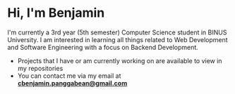 # Hi, I'm Benjamin
I'm currently a 3rd year (5th semester) Computer Science student in BINUS University. I am interested in learning all things related to Web Development and Software Engineering with a focus on Backend Development. 
- Projects that I have or am currently working on are available to view in my repositories
- You can contact me via my email at **cbenjamin.panggabean@gmail.com**


<!--
**nytrify/nytrify** is a ✨ _special_ ✨ repository because its `README.md` (this file) appears on your GitHub profile.

Here are some ideas to get you started:

- 🔭 I’m currently working on ...
- 🌱 I’m currently learning ...
- 👯 I’m looking to collaborate on ...
- 🤔 I’m looking for help with ...
- 💬 Ask me about ...
- 📫 How to reach me: ...
- 😄 Pronouns: ...
- ⚡ Fun fact: ...
-->
